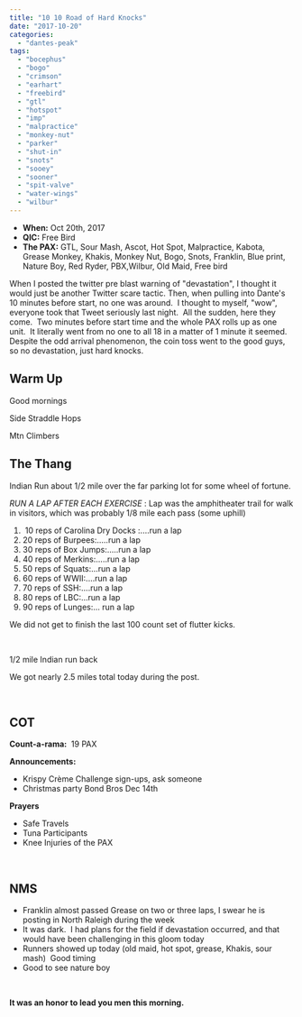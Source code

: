 ```yaml
---
title: "10 10 Road of Hard Knocks"
date: "2017-10-20"
categories: 
  - "dantes-peak"
tags: 
  - "bocephus"
  - "bogo"
  - "crimson"
  - "earhart"
  - "freebird"
  - "gtl"
  - "hotspot"
  - "imp"
  - "malpractice"
  - "monkey-nut"
  - "parker"
  - "shut-in"
  - "snots"
  - "sooey"
  - "sooner"
  - "spit-valve"
  - "water-wings"
  - "wilbur"
---
```


- **When:** Oct 20th, 2017
- **QIC:** Free Bird
- **The PAX:** GTL, Sour Mash, Ascot, Hot Spot, Malpractice, Kabota, Grease Monkey, Khakis, Monkey Nut, Bogo, Snots, Franklin, Blue print, Nature Boy, Red Ryder, PBX,Wilbur, Old Maid, Free bird

When I posted the twitter pre blast warning of "devastation", I thought it would just be another Twitter scare tactic. Then, when pulling into Dante's 10 minutes before start, no one was around.  I thought to myself, "wow", everyone took that Tweet seriously last night.  All the sudden, here they come.  Two minutes before start time and the whole PAX rolls up as one unit.  It literally went from no one to all 18 in a matter of 1 minute it seemed.  Despite the odd arrival phenomenon, the coin toss went to the good guys, so no devastation, just hard knocks.

## Warm Up

Good mornings

Side Straddle Hops

Mtn Climbers

## The Thang

Indian Run about 1/2 mile over the far parking lot for some wheel of fortune.

_RUN A LAP AFTER EACH EXERCISE_ : Lap was the amphitheater trail for walk in visitors, which was probably 1/8 mile each pass (some uphill)

1.  10 reps of Carolina Dry Docks :....run a lap
2. 20 reps of Burpees:.....run a lap
3. 30 reps of Box Jumps:.....run a lap
4. 40 reps of Merkins:.....run a lap
5. 50 reps of Squats:...run a lap
6. 60 reps of WWII:....run a lap
7. 70 reps of SSH:....run a lap
8. 80 reps of LBC:...run a lap
9. 90 reps of Lunges:... run a lap

We did not get to finish the last 100 count set of flutter kicks.

 

1/2 mile Indian run back

We got nearly 2.5 miles total today during the post.

 

## COT

**Count-a-rama:**  19 PAX

**Announcements:**

- Krispy Crème Challenge sign-ups, ask someone
- Christmas party Bond Bros Dec 14th

**Prayers**

- Safe Travels
- Tuna Participants
- Knee Injuries of the PAX

 

## NMS

- Franklin almost passed Grease on two or three laps, I swear he is posting in North Raleigh during the week
- It was dark.  I had plans for the field if devastation occurred, and that would have been challenging in this gloom today
- Runners showed up today (old maid, hot spot, grease, Khakis, sour mash)  Good timing
- Good to see nature boy

 

**It was an honor to lead you men this morning.**
